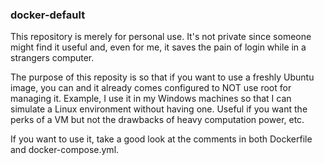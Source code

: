 ### docker-default
This repository is merely for personal use. It's not private since someone might find it useful and, even for me, it saves the pain of login while in a strangers computer.

The purpose of this reposity is so that if you want to use a freshly Ubuntu image, you can and it already comes configured to NOT use root for managing it. Example, I use it in my Windows machines so that I can simulate a Linux environment without having one. Useful if you want the perks of a VM but not the drawbacks of heavy computation power, etc.

If you want to use it, take a good look at the comments in both Dockerfile and docker-compose.yml.